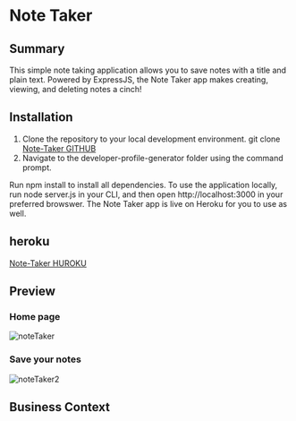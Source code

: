 # Note Taker

## Summary
This simple note taking application allows you to save notes with a title and plain text. Powered by ExpressJS, the Note Taker app makes creating, viewing, and deleting notes a cinch!

## Installation

1. Clone the repository to your local development environment.
     git clone [Note-Taker GITHUB](https://github.com/ThibsVW/Note-Taker)
2. Navigate to the developer-profile-generator folder using the command prompt.

Run npm install to install all dependencies. To use the application locally, run node server.js in your CLI, and then open http://localhost:3000 in your preferred browswer. The Note Taker app is live on Heroku for you to use as well.

## heroku 

[Note-Taker HUROKU](https://note-taker-by-thibs.herokuapp.com/)

## Preview 

### Home page 

![noteTaker](https://user-images.githubusercontent.com/64518932/88457373-63afee80-ceb8-11ea-97d4-455614de74a4.JPG)

### Save your notes 

![noteTaker2](https://user-images.githubusercontent.com/64518932/88457380-6dd1ed00-ceb8-11ea-8223-0fcc5173cdca.JPG)


## Business Context
